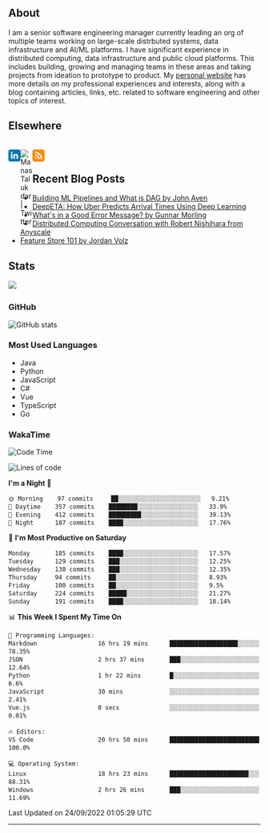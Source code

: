 ## About

I am a senior software engineering manager currently leading an org of multiple teams working on large-scale distrbuted systems, data infrastructure and AI/ML platforms. I have significant experience in distributed computing, data infrastructure and public cloud platforms. This includes building, growing and managing teams in these areas and taking projects from ideation to prototype to product. My [personal website](https://manastalukdar.github.io/) has more details on my professional experiences and interests, along with a blog containing articles, links, etc. related to software engineering and other topics of interest.

## Elsewhere

</br>

<a href="https://www.linkedin.com/in/manastalukdar" target="_blank">
  <img align="left" alt="Manas Talukdar | Linkedin" width="24px" src="https://raw.githubusercontent.com/edent/SuperTinyIcons/master/images/svg/linkedin.svg" />
</a>
<a href="https://www.twitter.com/manastalukdar" target="_blank">
  <img align="left" alt="Manas Talukdar | Twitter" width="24px" src="https://github.com/TheDudeThatCode/TheDudeThatCode/blob/master/Assets/Twitter.svg" />
</a>
<a href="https://manastalukdar.github.io/" target="_blank">
  <img align="left" alt="Manas Talukdar | Website" width="24px" src="https://github.com/edent/SuperTinyIcons/blob/master/images/svg/rss.svg" />
</a>

</br>

## Recent Blog Posts

<!-- BLOG:START -->
- [Building ML Pipelines and What is DAG by John Aven](https://manastalukdar.github.io/blog/2022/03/21/building-ml-pipelines-dag/)
- [DeepETA: How Uber Predicts Arrival Times Using Deep Learning](https://manastalukdar.github.io/blog/2022/03/21/deepeta-uber-predicts-arrival-times-deep-learning/)
- [What&#39;s in a Good Error Message? by Gunnar Morling](https://manastalukdar.github.io/blog/2022/02/11/good-error-message-gunnar-morling/)
- [Distributed Computing Conversation with Robert Nishihara from Anyscale](https://manastalukdar.github.io/blog/2022/01/24/distributed-computing-conversation-robert-nishihara-anyscale/)
- [Feature Store 101 by Jordan Volz](https://manastalukdar.github.io/blog/2022/01/22/feature-store-101-jordan-volz/)
<!-- BLOG:END -->

## Stats

![](https://komarev.com/ghpvc/?username=manastalukdar)

### GitHub

![GitHub stats](https://github-readme-stats.vercel.app/api?username=manastalukdar&show_icons=true&hide_border=true&hide_rank=true&hide_title=true&icon_color=79ff97&text_color=cecac3&bg_color=4d4b4b)

### Most Used Languages

- Java
- Python
- JavaScript
- C#
- Vue
- TypeScript
- Go

<!--
![Top Langs](https://github-readme-stats.vercel.app/api/top-langs/?username=manastalukdar&layout=compact&hide_border=true&hide_title=true&icon_color=79ff97&text_color=cecac3&bg_color=4d4b4b)
-->

### WakaTime

<!--START_SECTION:waka-->
![Code Time](http://img.shields.io/badge/Code%20Time-2%2C821%20hrs%2050%20mins-blue)

![Lines of code](https://img.shields.io/badge/From%20Hello%20World%20I%27ve%20Written-63%20Thousand%20lines%20of%20code-blue)

**I'm a Night 🦉** 

```text
🌞 Morning    97 commits     ██░░░░░░░░░░░░░░░░░░░░░░░   9.21% 
🌆 Daytime    357 commits    ████████░░░░░░░░░░░░░░░░░   33.9% 
🌃 Evening    412 commits    █████████░░░░░░░░░░░░░░░░   39.13% 
🌙 Night      187 commits    ████░░░░░░░░░░░░░░░░░░░░░   17.76%

```
📅 **I'm Most Productive on Saturday** 

```text
Monday       185 commits    ████░░░░░░░░░░░░░░░░░░░░░   17.57% 
Tuesday      129 commits    ███░░░░░░░░░░░░░░░░░░░░░░   12.25% 
Wednesday    130 commits    ███░░░░░░░░░░░░░░░░░░░░░░   12.35% 
Thursday     94 commits     ██░░░░░░░░░░░░░░░░░░░░░░░   8.93% 
Friday       100 commits    ██░░░░░░░░░░░░░░░░░░░░░░░   9.5% 
Saturday     224 commits    █████░░░░░░░░░░░░░░░░░░░░   21.27% 
Sunday       191 commits    ████░░░░░░░░░░░░░░░░░░░░░   18.14%

```


📊 **This Week I Spent My Time On** 

```text
💬 Programming Languages: 
Markdown                 16 hrs 19 mins      ███████████████████░░░░░░   78.35% 
JSON                     2 hrs 37 mins       ███░░░░░░░░░░░░░░░░░░░░░░   12.64% 
Python                   1 hr 22 mins        █░░░░░░░░░░░░░░░░░░░░░░░░   6.6% 
JavaScript               30 mins             ░░░░░░░░░░░░░░░░░░░░░░░░░   2.41% 
Vue.js                   0 secs              ░░░░░░░░░░░░░░░░░░░░░░░░░   0.01%

🔥 Editors: 
VS Code                  20 hrs 50 mins      █████████████████████████   100.0%

💻 Operating System: 
Linux                    18 hrs 23 mins      ██████████████████████░░░   88.31% 
Windows                  2 hrs 26 mins       ███░░░░░░░░░░░░░░░░░░░░░░   11.69%

```


 Last Updated on 24/09/2022 01:05:29 UTC
<!--END_SECTION:waka-->

---

<!--

**manastalukdar/manastalukdar** is a ✨ _special_ ✨ repository because its `README.md` (this file) appears on your GitHub profile.

Here are some ideas to get you started:

- 🔭 I’m currently working on ...
- 🌱 I’m currently learning ...
- 👯 I’m looking to collaborate on ...
- 🤔 I’m looking for help with ...
- 💬 Ask me about ...
- 📫 How to reach me: ...
- 😄 Pronouns: ...
- ⚡ Fun fact: ...
-->
